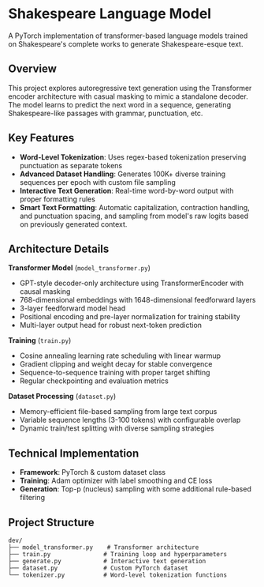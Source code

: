 # Shakespeare Language Model

A PyTorch implementation of transformer-based language models trained on Shakespeare's complete works to generate Shakespeare-esque text.

## Overview

This project explores autoregressive text generation using the Transformer encoder architecture with casual masking to mimic a standalone decoder. The model learns to predict the next word in a sequence, generating Shakespeare-like passages with grammar, punctuation, etc.

## Key Features

- **Word-Level Tokenization**: Uses regex-based tokenization preserving punctuation as separate tokens
- **Advanced Dataset Handling**: Generates 100K+ diverse training sequences per epoch with custom file sampling
- **Interactive Text Generation**: Real-time word-by-word output with proper formatting rules
- **Smart Text Formatting**: Automatic capitalization, contraction handling, and punctuation spacing, and sampling from model's raw logits based on previously generated context.

## Architecture Details

**Transformer Model** (`model_transformer.py`)
- GPT-style decoder-only architecture using TransformerEncoder with causal masking
- 768-dimensional embeddings with 1648-dimensional feedforward layers
- 3-layer feedforward model head
- Positional encoding and pre-layer normalization for training stability
- Multi-layer output head for robust next-token prediction

**Training** (`train.py`)
- Cosine annealing learning rate scheduling with linear warmup
- Gradient clipping and weight decay for stable convergence
- Sequence-to-sequence training with proper target shifting
- Regular checkpointing and evaluation metrics

**Dataset Processing** (`dataset.py`)
- Memory-efficient file-based sampling from large text corpus
- Variable sequence lengths (3-100 tokens) with configurable overlap
- Dynamic train/test splitting with diverse sampling strategies

## Technical Implementation

- **Framework**: PyTorch & custom dataset class
- **Training**: Adam optimizer with label smoothing and CE loss
- **Generation**: Top-p (nucleus) sampling with some additional rule-based filtering

## Project Structure

```
dev/
├── model_transformer.py    # Transformer architecture
├── train.py               # Training loop and hyperparameters
├── generate.py            # Interactive text generation
├── dataset.py             # Custom PyTorch dataset
└── tokenizer.py           # Word-level tokenization functions
```